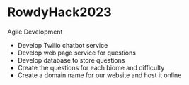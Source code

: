# RowdyHack2023

Agile Development

- Develop Twilio chatbot service
- Develop web page service for questions
- Develop database to store questions
- Create the questions for each biome and difficulty
- Create a domain name for our website and host it online
